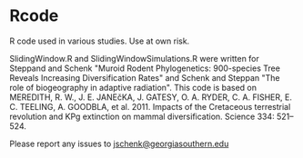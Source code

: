 # Rcode

R code used in various studies.
Use at own risk.

SlidingWindow.R and SlidingWindowSimulations.R were written for Steppand and Schenk "Muroid Rodent Phylogenetics: 900-species Tree Reveals Increasing Diversification Rates" and Schenk and Steppan "The role of biogeography in adaptive radiation".  This code is based on MEREDITH, R. W., J. E. JANEčKA, J. GATESY, O. A. RYDER, C. A. FISHER, E. C. TEELING, A. GOODBLA, et al. 2011. Impacts of the Cretaceous terrestrial revolution and KPg extinction on mammal diversification. Science 334: 521–524.  

Please report any issues to jschenk@georgiasouthern.edu


